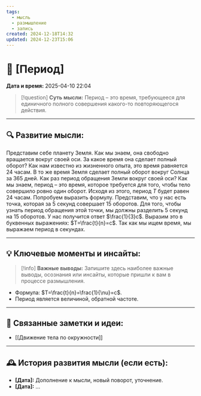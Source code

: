 ```yaml
---
tags:
  - мысль
  - размышление
  - запись
created: 2024-12-18T14:32
updated: 2024-12-23T15:06
---
```


# 💭  [Период]

**Дата и время:** 2025-04-10 22:04

> [!question] **Суть мысли:**
> Период – это время, требующееся для единичного полного совершения какого-то повторяющегося действия.

---

## 🔍 Развитие мысли:

Представим себе планету Земля. Как мы знаем, она свободно вращается вокруг своей оси. За какое время она сделает полный оборот? Как нам известно из жизненного опыта, это время равняется 24 часам. В то же время Земля сделает полный оборот вокруг Солнца за 365 дней. Как раз период обращения Земли вокруг своей оси? 
Как мы знаем, период – это время, которое требуется для того, чтобы тело совершило ровно один оборот. Исходя из этого, период $T$ будет равен 24 часам. Попробуем выразить формулу. Представим, что у нас есть точка, которая за 5 секунд совершает 15 оборотов. Для того, чтобы узнать период обращения этой точки, мы должны разделить 5 секунд на 15 оборотов. У нас получится ответ $\frac{1}{3}с$. Выразим это в буквенных выражениях: $T=\frac{t}{n}=с$. Так как мы ищем время, мы выражаем период в секундах.

---

## 💡 Ключевые моменты и инсайты:

> [!info] **Важные выводы:**
> Запишите здесь наиболее важные выводы, осознания или инсайты, которые пришли к вам в процессе размышления.

- Формула: $T=\frac{t}{n}=\frac{1}{\nu}=с$.
- Период является величиной, обратной частоте.

---

## 🔄 Связанные заметки и идеи:

- [[Движение тела по окружности]]

---

## 🕰️ История развития мысли (если есть):

* **[Дата]:**  Дополнение к мысли, новый поворот, уточнение.
* **[Дата]:**  ...